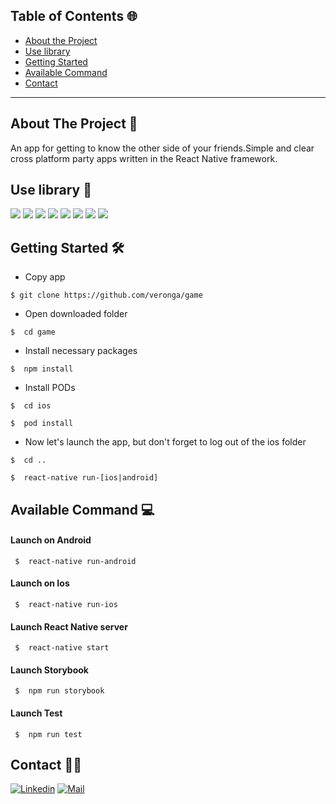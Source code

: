 ## Table of Contents 🌐
* [About the Project](#about-the-project)
* [Use library](#use-library)
* [Getting Started](#getting-started)
* [Available Command](#available-command)
* [Contact](#contact)
***

## About The Project  📝
 An app for getting to know the other side of your friends.Simple and clear cross platform party apps written in the React Native framework.

## Use library 🧠
[![](https://img.shields.io/badge/React-v16.11.0-blue)](https://github.com/facebook/react/) 
[![](https://img.shields.io/badge/React%20Native-v0.62.2-informational)](https://github.com/facebook/react-native#readme) 
[![](https://img.shields.io/badge/Storybook-v^5.2.5-ff69b4)](https://storybook.js.org) 
[![](https://img.shields.io/badge/Redux-v^4.0.5-blueviolet)](https://redux.js.org/) 
[![](https://img.shields.io/badge/Redux%20Toolkit-v^1.4.0-blueviolet)](https://redux-toolkit.js.org/) 
[![](https://img.shields.io/badge/PropTypes-v^15.7.2-9cf)](https://www.npmjs.com/package/prop-types) 
[![](https://img.shields.io/badge/React%20Native%20Navigation-v^6.8.0-orange)](https://github.com/wix/react-native-navigation)
[![](https://img.shields.io/badge/React%20Native%20Animatable-v^1.3.3-critical)](https://github.com/oblador/react-native-animatable)


## Getting Started 🛠
 + Copy app
  ```
  $ git clone https://github.com/veronga/game
  ```
   + Open downloaded folder
  ```
  $  cd game
  ```
   + Install necessary packages
  ```
  $  npm install
  ```
   + Install PODs
  ```
  $  cd ios
  ```
  ```
  $  pod install
  ```
   + Now let's launch the app, but don't forget to log out of the ios folder
  ```
  $  cd ..
  ```
  ```
  $  react-native run-[ios|android]
  ```
 ## Available Command 💻
 #### Launch on Android
 ```
  $  react-native run-android
  ```
  #### Launch on Ios
 ```
  $  react-native run-ios
  ```
   #### Launch React Native server
 ```
  $  react-native start
  ```
   #### Launch Storybook
 ```
  $  npm run storybook
  ```
 #### Launch Test
 ```
  $  npm run test
  ```
 ## Contact 🤝🏻 
 [![Linkedin](https://img.shields.io/badge/-Veronika%20Belozechko-blue?style=flat-square&logo=linkedin&logoColor=white&link=https://www.linkedin.com/in/veronika-belozechko-a38933157/)](https://www.linkedin.com/in/veronika-belozechko-a38933157/)
[![Mail](https://img.shields.io/badge/-veronika.belozechko@gmail.com-gray?style=flat-square&logo=gmail&logoColor=red&link=/)](mailto:veronika.belozechko@gmail.com)
 
